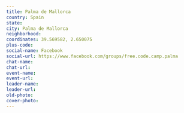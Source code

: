 ```yaml
---
title: Palma de Mallorca
country: Spain
state: 
city: Palma de Mallorca
neighborhood: 
coordinates: 39.569582, 2.650075
plus-code:
social-name: Facebook
social-url: https://www.facebook.com/groups/free.code.camp.palma
chat-name:
chat-url:
event-name:
event-url:
leader-name:
leader-url:
old-photo: 
cover-photo:
---
```

